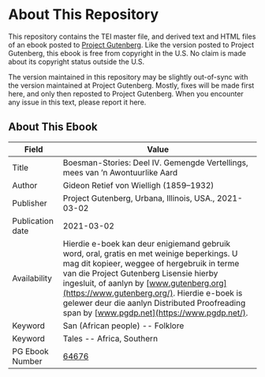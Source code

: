# About This Repository

This repository contains the TEI master file, and derived text and HTML files of an ebook posted to [Project Gutenberg](https://www.gutenberg.org/). Like the version posted to Project Gutenberg, this ebook is free from copyright in the U.S. No claim is made about its copyright status outside the U.S.

The version maintained in this repository may be slightly out-of-sync with the version maintained at Project Gutenberg. Mostly, fixes will be made first here, and only then reposted to Project Gutenberg. When you encounter any issue in this text, please report it here.

## About This Ebook

| Field | Value |
| ----- | ----- |
| Title | Boesman-Stories: Deel IV. Gemengde Vertellings, mees van ’n Awontuurlike Aard |
| Author | Gideon Retief von Wielligh (1859–1932) |
| Publisher | Project Gutenberg, Urbana, Illinois, USA., 2021-03-02 |
| Publication date | 2021-03-02 |
| Availability | Hierdie e-boek kan deur enigiemand gebruik word, oral, gratis en met weinige beperkings. U mag dit kopieer, weggee of hergebruik in terme van die Project Gutenberg Lisensie hierby ingesluit, of aanlyn by [www.gutenberg.org](https://www.gutenberg.org/). Hierdie e-boek is gelewer deur die aanlyn Distributed Proofreading span by [www.pgdp.net](https://www.pgdp.net/). |
| Keyword | San (African people) -- Folklore |
| Keyword | Tales -- Africa, Southern |
| PG Ebook Number | [64676](https://www.gutenberg.org/ebooks/64676) |
